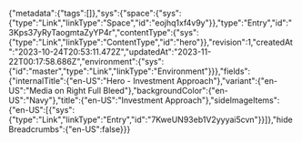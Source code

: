 {"metadata":{"tags":[]},"sys":{"space":{"sys":{"type":"Link","linkType":"Space","id":"eojhq1xf4v9y"}},"type":"Entry","id":"3Kps37yRyTaogmtaZyYP4r","contentType":{"sys":{"type":"Link","linkType":"ContentType","id":"hero"}},"revision":1,"createdAt":"2023-10-24T20:53:11.472Z","updatedAt":"2023-11-22T00:17:58.686Z","environment":{"sys":{"id":"master","type":"Link","linkType":"Environment"}}},"fields":{"internalTitle":{"en-US":"Hero - Investment Approach"},"variant":{"en-US":"Media on Right Full Bleed"},"backgroundColor":{"en-US":"Navy"},"title":{"en-US":"Investment Approach"},"sideImageItems":{"en-US":[{"sys":{"type":"Link","linkType":"Entry","id":"7KweUN93eb1V2yyyai5cvn"}}]},"hideBreadcrumbs":{"en-US":false}}}